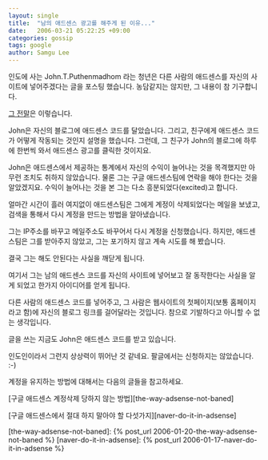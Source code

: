 ```yaml
---
layout: single
title:  "남의 애드센스 광고를 해주게 된 이유..."
date:   2006-03-21 05:22:25 +09:00
categories: gossip
tags: google
author: Samgu Lee
---
```

인도에 사는 John.T.Puthenmadhom 라는 청년은 다른 사람의 애드센스를 자신의 사이트에 넣어주겠다는 글을 포스팅 했습니다. 농담같지는 않지만, 그 내용이 참 기구합니다.

[그 전말](http://www.johntp.com/2006/03/20/put-your-google-ads-on-my-site-for-free/)은 이렇습니다.

John은 자신의 블로그에 애드센스 코드를 달았습니다. 그리고, 친구에게 애드센스 코드가 어떻게 작동되는 것인지 설명을 했습니다. 그런데, 그 친구가 John의 블로그에 하루에 한번씩 와서 애드센스 광고를 클릭한 것이지요.

John은 애드센스에서 제공하는 통계에서 자신의 수익이 늘어나는 것을 목격했지만 아무런 조치도 취하지 않았습니다. 물론 그는 구글 애드센스팀에 연락을 해야 한다는 것을 알았겠지요. 수익이 늘어나는 것을 본 그는 다소 흥분되었다(excited)고 합니다.

얼마간 시간이 흘러 여지없이 애드센스팀은 그에게 계정이 삭제되었다는 메일을 보냈고, 검색을 통해서 다시 계정을 만드는 방법을 알아냈습니다.

그는 IP주소를 바꾸고 메일주소도 바꾸어서 다시 계정을 신청했습니다. 하지만, 애드센스팀은 그를 받아주지 않았고, 그는 포기하지 않고 계속 시도를 해 봤습니다.

결국 그는 해도 안된다는 사실을 깨닫게 됩니다.

여기서 그는 남의 애드센스 코드를 자신의 사이트에 넣어보고 잘 동작한다는 사실을 알게 되었고 한가지 아이디어를 얻게 됩니다.

다른 사람의 애드센스 코드를 넣어주고, 그 사람은 웹사이트의 첫페이지(보통 홈페이지라고 함)에 자신의 블로그 링크를 걸어달라는 것입니다. 참으로 기발하다고 아니할 수 없는 생각입니다.

글을 쓰는 지금도 John은 애드센스 코드를 받고 있습니다.

인도인이라서 그런지 상상력이 뛰어난 것 같네요. 팔글에서는 신청하지는 않았습니다. :-)

계정을 유지하는 방법에 대해서는 다음의 글들을 참고하세요.

[구글 애드센스 계정삭제 당하지 않는 방법][the-way-adsense-not-baned]<br />

[구글 애드센스에서 절대 하지 말아야 할 다섯가지][naver-do-it-in-adsense]

[the-way-adsense-not-baned]: {% post_url 2006-01-20-the-way-adsense-not-baned %}
[naver-do-it-in-adsense]: {% post_url 2006-01-17-naver-do-it-in-adsense %}

